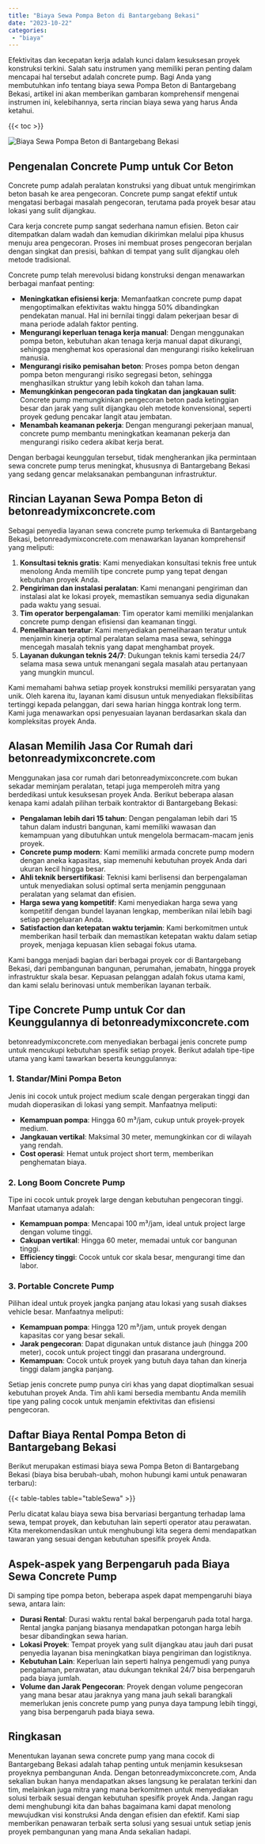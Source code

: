 ```yaml
---
title: "Biaya Sewa Pompa Beton di Bantargebang Bekasi"
date: "2023-10-22"
categories: 
 - "biaya"
---
```


Efektivitas dan kecepatan kerja adalah kunci dalam kesuksesan proyek konstruksi terkini. Salah satu instrumen yang memiliki peran penting dalam mencapai hal tersebut adalah concrete pump. Bagi Anda yang membutuhkan info tentang biaya sewa Pompa Beton di Bantargebang Bekasi, artikel ini akan memberikan gambaran komprehensif mengenai instrumen ini, kelebihannya, serta rincian biaya sewa yang harus Anda ketahui.

{{< toc >}}

![Biaya Sewa Pompa Beton di Bantargebang Bekasi](https://betoncor8.github.io/pump/concrete-pump%20(11).png)

## Pengenalan Concrete Pump untuk Cor Beton

Concrete pump adalah peralatan konstruksi yang dibuat untuk mengirimkan beton basah ke area pengecoran. Concrete pump sangat efektif untuk mengatasi berbagai masalah pengecoran, terutama pada proyek besar atau lokasi yang sulit dijangkau.

Cara kerja concrete pump sangat sederhana namun efisien. Beton cair ditempatkan dalam wadah dan kemudian dikirimkan melalui pipa khusus menuju area pengecoran. Proses ini membuat proses pengecoran berjalan dengan singkat dan presisi, bahkan di tempat yang sulit dijangkau oleh metode tradisional.

Concrete pump telah merevolusi bidang konstruksi dengan menawarkan berbagai manfaat penting:

- **Meningkatkan efisiensi kerja**: Memanfaatkan concrete pump dapat mengoptimalkan efektivitas waktu hingga 50% dibandingkan pendekatan manual. Hal ini bernilai tinggi dalam pekerjaan besar di mana periode adalah faktor penting.
- **Mengurangi keperluan tenaga kerja manual**: Dengan menggunakan pompa beton, kebutuhan akan tenaga kerja manual dapat dikurangi, sehingga menghemat kos operasional dan mengurangi risiko kekeliruan manusia.
- **Mengurangi risiko pemisahan beton**: Proses pompa beton dengan pompa beton mengurangi risiko segregasi beton, sehingga menghasilkan struktur yang lebih kokoh dan tahan lama.
- **Memungkinkan pengecoran pada tingkatan dan jangkauan sulit**: Concrete pump memungkinkan pengecoran beton pada ketinggian besar dan jarak yang sulit dijangkau oleh metode konvensional, seperti proyek gedung pencakar langit atau jembatan.
- **Menambah keamanan pekerja**: Dengan mengurangi pekerjaan manual, concrete pump membantu meningkatkan keamanan pekerja dan mengurangi risiko cedera akibat kerja berat.

Dengan berbagai keunggulan tersebut, tidak mengherankan jika permintaan sewa concrete pump terus meningkat, khususnya di Bantargebang Bekasi yang sedang gencar melaksanakan pembangunan infrastruktur.

## Rincian Layanan Sewa Pompa Beton di betonreadymixconcrete.com

Sebagai penyedia layanan sewa concrete pump terkemuka di Bantargebang Bekasi, betonreadymixconcrete.com menawarkan layanan komprehensif yang meliputi:

1. **Konsultasi teknis gratis**: Kami menyediakan konsultasi teknis free untuk menolong Anda memilih tipe concrete pump yang tepat dengan kebutuhan proyek Anda.
2. **Pengiriman dan instalasi peralatan**: Kami menangani pengiriman dan instalasi alat ke lokasi proyek, memastikan semuanya sedia digunakan pada waktu yang sesuai.
3. **Tim operator berpengalaman**: Tim operator kami memiliki menjalankan concrete pump dengan efisiensi dan keamanan tinggi.
4. **Pemeliharaan teratur**: Kami menyediakan pemeliharaan teratur untuk menjamin kinerja optimal peralatan selama masa sewa, sehingga mencegah masalah teknis yang dapat menghambat proyek.
5. **Layanan dukungan teknis 24/7**: Dukungan teknis kami tersedia 24/7 selama masa sewa untuk menangani segala masalah atau pertanyaan yang mungkin muncul.

Kami memahami bahwa setiap proyek konstruksi memiliki persyaratan yang unik. Oleh karena itu, layanan kami disusun untuk menyediakan fleksibilitas tertinggi kepada pelanggan, dari sewa harian hingga kontrak long term. Kami juga menawarkan opsi penyesuaian layanan berdasarkan skala dan kompleksitas proyek Anda.

## Alasan Memilih Jasa Cor Rumah dari betonreadymixconcrete.com

Menggunakan jasa cor rumah dari betonreadymixconcrete.com bukan sekadar meminjam peralatan, tetapi juga memperoleh mitra yang berdedikasi untuk kesuksesan proyek Anda. Berikut beberapa alasan kenapa kami adalah pilihan terbaik kontraktor di Bantargebang Bekasi:

- **Pengalaman lebih dari 15 tahun**: Dengan pengalaman lebih dari 15 tahun dalam industri bangunan, kami memiliki wawasan dan kemampuan yang dibutuhkan untuk mengelola bermacam-macam jenis proyek.
- **Concrete pump modern**: Kami memiliki armada concrete pump modern dengan aneka kapasitas, siap memenuhi kebutuhan proyek Anda dari ukuran kecil hingga besar.
- **Ahli teknik bersertifikasi**: Teknisi kami berlisensi dan berpengalaman untuk menyediakan solusi optimal serta menjamin penggunaan peralatan yang selamat dan efisien.
- **Harga sewa yang kompetitif**: Kami menyediakan harga sewa yang kompetitif dengan bundel layanan lengkap, memberikan nilai lebih bagi setiap pengeluaran Anda.
- **Satisfaction dan ketepatan waktu terjamin**: Kami berkomitmen untuk memberikan hasil terbaik dan memastikan ketepatan waktu dalam setiap proyek, menjaga kepuasan klien sebagai fokus utama.

Kami bangga menjadi bagian dari berbagai proyek cor di Bantargebang Bekasi, dari pembangunan bangunan, perumahan, jemabatn, hingga proyek infrastruktur skala besar. Kepuasan pelanggan adalah fokus utama kami, dan kami selalu berinovasi untuk memberikan layanan terbaik.

## Tipe Concrete Pump untuk Cor dan Keunggulannya di betonreadymixconcrete.com

betonreadymixconcrete.com menyediakan berbagai jenis concrete pump untuk mencukupi kebutuhan spesifik setiap proyek. Berikut adalah tipe-tipe utama yang kami tawarkan beserta keunggulannya:

### 1\. Standar/Mini Pompa Beton

Jenis ini cocok untuk project medium scale dengan pergerakan tinggi dan mudah dioperasikan di lokasi yang sempit. Manfaatnya meliputi:

- **Kemampuan pompa**: Hingga 60 m³/jam, cukup untuk proyek-proyek medium.
- **Jangkauan vertikal**: Maksimal 30 meter, memungkinkan cor di wilayah yang rendah.
- **Cost operasi**: Hemat untuk project short term, memberikan penghematan biaya.

### 2\. Long Boom Concrete Pump

Tipe ini cocok untuk proyek large dengan kebutuhan pengecoran tinggi. Manfaat utamanya adalah:

- **Kemampuan pompa**: Mencapai 100 m³/jam, ideal untuk project large dengan volume tinggi.
- **Cakupan vertikal**: Hingga 60 meter, memadai untuk cor bangunan tinggi.
- **Efficiency tinggi**: Cocok untuk cor skala besar, mengurangi time dan labor.

### 3\. Portable Concrete Pump

Pilihan ideal untuk proyek jangka panjang atau lokasi yang susah diakses vehicle besar. Manfaatnya meliputi:

- **Kemampuan pompa**: Hingga 120 m³/jam, untuk proyek dengan kapasitas cor yang besar sekali.
- **Jarak pengecoran**: Dapat digunakan untuk distance jauh (hingga 200 meter), cocok untuk project tinggi dan prasarana underground.
- **Kemampuan**: Cocok untuk proyek yang butuh daya tahan dan kinerja tinggi dalam jangka panjang.

Setiap jenis concrete pump punya ciri khas yang dapat dioptimalkan sesuai kebutuhan proyek Anda. Tim ahli kami bersedia membantu Anda memilih tipe yang paling cocok untuk menjamin efektivitas dan efisiensi pengecoran.

## Daftar Biaya Rental Pompa Beton di Bantargebang Bekasi

Berikut merupakan estimasi biaya sewa Pompa Beton di Bantargebang Bekasi (biaya bisa berubah-ubah, mohon hubungi kami untuk penawaran terbaru):

{{< table-tables table="tableSewa" >}}

Perlu dicatat kalau biaya sewa bisa bervariasi bergantung terhadap lama sewa, tempat proyek, dan kebutuhan lain seperti operator atau perawatan. Kita merekomendasikan untuk menghubungi kita segera demi mendapatkan tawaran yang sesuai dengan kebutuhan spesifik proyek Anda.

## Aspek-aspek yang Berpengaruh pada Biaya Sewa Concrete Pump

Di samping tipe pompa beton, beberapa aspek dapat mempengaruhi biaya sewa, antara lain:

- **Durasi Rental**: Durasi waktu rental bakal berpengaruh pada total harga. Rental jangka panjang biasanya mendapatkan potongan harga lebih besar dibandingkan sewa harian.
- **Lokasi Proyek**: Tempat proyek yang sulit dijangkau atau jauh dari pusat penyedia layanan bisa meningkatkan biaya pengiriman dan logistiknya.
- **Kebutuhan Lain**: Keperluan lain seperti halnya pengemudi yang punya pengalaman, perawatan, atau dukungan teknikal 24/7 bisa berpengaruh pada biaya jumlah.
- **Volume dan Jarak Pengecoran**: Proyek dengan volume pengecoran yang mana besar atau jaraknya yang mana jauh sekali barangkali memerlukan jenis concrete pump yang punya daya tampung lebih tinggi, yang bisa berpengaruh pada biaya sewa.

## Ringkasan

Menentukan layanan sewa concrete pump yang mana cocok di Bantargebang Bekasi adalah tahap penting untuk menjamin kesuksesan proyeknya pembangunan Anda. Dengan betonreadymixconcrete.com, Anda sekalian bukan hanya mendapatkan akses langsung ke peralatan terkini dan tim, melainkan juga mitra yang mana berkomitmen untuk menyediakan solusi terbaik sesuai dengan kebutuhan spesifik proyek Anda. Jangan ragu demi menghubungi kita dan bahas bagaimana kami dapat menolong mewujudkan visi konstruksi Anda dengan efisien dan efektif. Kami siap memberikan penawaran terbaik serta solusi yang sesuai untuk setiap jenis proyek pembangunan yang mana Anda sekalian hadapi.
